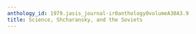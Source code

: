 ```yaml
---
anthology_id: 1979.jasis_journal-ir0anthology0volumeA30A3.9
title: Science, Shcharansky, and the Soviets
---
```

